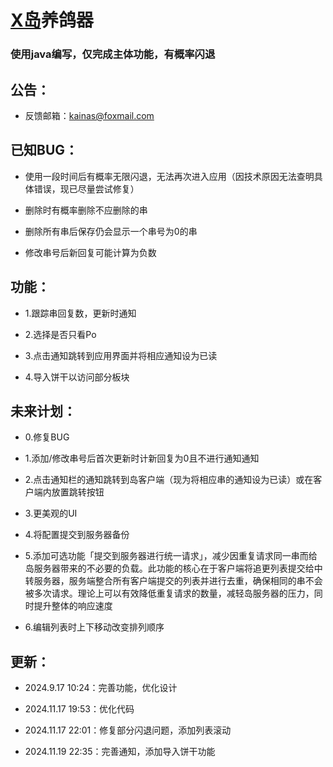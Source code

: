 # [X岛](https://www.nmbxd.com)养鸽器

### 使用java编写，仅完成主体功能，有概率闪退

## 公告：

 - 反馈邮箱：[kainas@foxmail.com](mailto:kainas@foxmail.com)

## 已知BUG：

 - 使用一段时间后有概率无限闪退，无法再次进入应用（因技术原因无法查明具体错误，现已尽量尝试修复）

 - 删除时有概率删除不应删除的串

 - 删除所有串后保存仍会显示一个串号为0的串

 - 修改串号后新回复可能计算为负数

## 功能：

 - 1.跟踪串回复数，更新时通知

 - 2.选择是否只看Po

 - 3.点击通知跳转到应用界面并将相应通知设为已读

 - 4.导入饼干以访问部分板块

## 未来计划：

 - 0.修复BUG

 - 1.添加/修改串号后首次更新时计新回复为0且不进行通知通知

 - 2.点击通知栏的通知跳转到岛客户端（现为将相应串的通知设为已读）或在客户端内放置跳转按钮

 - 3.更美观的UI

 - 4.将配置提交到服务器备份

 - 5.添加可选功能「提交到服务器进行统一请求」，减少因重复请求同一串而给岛服务器带来的不必要的负载。此功能的核心在于客户端将追更列表提交给中转服务器，服务端整合所有客户端提交的列表并进行去重，确保相同的串不会被多次请求。理论上可以有效降低重复请求的数量，减轻岛服务器的压力，同时提升整体的响应速度
 
 - 6.编辑列表时上下移动改变排列顺序

## 更新：

 - 2024.9.17 10:24：完善功能，优化设计

 - 2024.11.17 19:53：优化代码

 - 2024.11.17 22:01：修复部分闪退问题，添加列表滚动

 - 2024.11.19 22:35：完善通知，添加导入饼干功能
